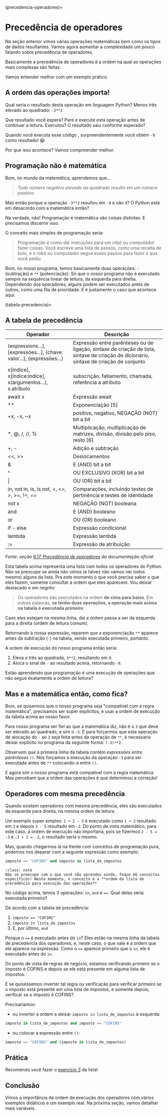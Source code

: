 (precedencia-operadores)=
# Precedência de operadores



Na seção anterior vimos várias operações matemáticas bem como os tipos de dados resultantes. Vamos agora aumentar a complexidade um pouco falando sobre precedência de operadores.

Basicamente a precedência de operadores é a ordem na qual as operações mais complexas são feitas.

Vamos entender melhor com um exemplo prático.

## A ordem das operações importa!

Qual seria o resultado desta operação em linguagem Python? Menos três elevado ao quadrado: `-3**2`

Que resultado você espera? Pare e execute esta operação antes de continuar a leitura. Executou? O resultado saiu conforme esperado?

Quando você executa esse código , surpreendentemente você obtém `-9` como resultado! 😱

Por que isso acontece? Vamos compreender melhor.

## Programação não é matemática

Bom, no mundo da matemática, aprendemos que...

> *Todo número negativo elevado ao quadrado resulta em um número positivo*

Mas então porque a operação `-3**2` resultou em `-9` e não `9`? O Python está em desacordo com a matemática então?

Na verdade, não! Programação e matemática são coisas distintas. E precisamos discernir isso.

O conceito mais simples de programação seria:

> Programação é como dar instruções para um robô ou computador fazer coisas. Você escreve uma lista de passos, como uma receita de bolo, e o robô ou computador segue esses passos para fazer o que você pediu.

Bom, no nosso programa, temos basicamente duas operações: `-` (subtração) e `**` (potenciação). Só que o nosso programa não é executado sempre na sequência linear de leitura, da esquerda para direita. Dependendo dos operadores, alguns podem ser executados antes de outros, como uma fila de prioridade. E é justamente o caso que acontece aqui.

(tabela-precedencia)=
## A tabela de precedência

| Operador                                                   | Descrição                                                                                       |
|------------------------------------------------------------|-------------------------------------------------------------------------------------------------|
| (expressions...), [expressões...], {chave: valor...}, {expressões...} | Expressão entre parênteses ou de ligação, sintaxe de criação de lista, sintaxe de criação de dicionário, sintaxe de criação de conjunto |
| x[índice], x[índice:índice], x(argumentos...), x.atributo  | subscrição, fatiamento, chamada, referência a atributo                                          |
| await x                                                    | Expressão await                                                                                 |
| **                                                         | Exponenciação [5]                                                                               |
| +x, -x, ~x                                                 | positivo, negativo, NEGAÇÃO (NOT) bit a bit                                                     |
| *, @, /, //, %                                             | Multiplicação, multiplicação de matrizes, divisão, divisão pelo piso, resto [6]                 |
| +, -                                                       | Adição e subtração                                                                              |
| <<, >>                                                     | Deslocamentos                                                                                   |
| &                                                          | E (AND) bit a bit                                                                               |
| ^                                                          | OU EXCLUSIVO (XOR) bit a bit                                                                    |
| \|                                                         | OU (OR) bit a bit                                                                               |
| in, not in, is, is not, <, <=, >, >=, !=, ==               | Comparações, incluindo testes de pertinência e testes de identidade                             |
| not x                                                      | NEGAÇÃO (NOT) booleana                                                                          |
| and                                                        | E (AND) booleano                                                                                |
| or                                                         | OU (OR) booleano                                                                                |
| if - else                                                  | Expressão condicional                                                                           |
| lambda                                                     | Expressão lambda                                                                                |
| :=                                                         | Expressão de atribuição                                                                         |

*Fonte: seção [6.17. Precedência de operadores](https://docs.python.org/pt-br/3/reference/expressions.html#operator-precedence) da documentação oficial*

Esta tabela acima representa uma lista com todos os operadores do Python. Não se preocupe se ainda não vimos (e talvez não vamos ver todos mesmo) alguns da lista. Pra este momento o que você precisa saber o que eles fazem, somente consultar a ordem que eles aparecem. Vou deixar destacado e em negrito:

> Os operadores são executados na ordem **de cima para baixo**. Em outras palavras, **se tenho duas operações, a operação mais acima na tabela é executada primeiro**.

Caso eles estejam na mesma linha, dai a ordem passa a ser da esquerda para a direita (ordem de leitura comum).

Retornando à nossa expressão, reparem que a exponenciação `**` aparece antes da subtração (`-`) na tabela, sendo executada primeiro, portanto.

A ordem de execução do nosso programa então seria:

1. Eleva o três ao quadrado, `3**2`, resultando em `9`.
2. Aloca o sinal de `-` ao resultado acima, retornando `-9`.

Estão aprendendo que programação é uma execução de operações que não segue exatamente a ordem de leitura?

## Mas e a matemática então, como fica?

Bom, se quisermos que o nosso programa seja "compatível com a regra matemática", precisamos ser super explícitos, e usar a ordem de execução da tabela acima ao nosso favor.

Para nosso programa ser fiel ao que a matemática diz, não é o `3` que deve ser elevado ao quadrado, e sim o `-3`. E para forçarmos que esta operação de alocação do `-` ao `3` seja feita antes da operação de `**`, é necessario deixar explícito no programa da seguinte forma: `(-3)**2`. 

Observem que a primeira linha da tabela contém *expressões entre parênteses `()`*. Nós forçamos a execução da operação `-3` para ser executada antes de `**` colocando-a entre `()`.

E agora sim o nosso programa está compatível com a regra matemática. Mas percebam que a ordem das operações é que determinou a correção!

## Operadores com mesma precedência

Quando existem operadores com mesma precedência, eles são executados da esquerda para direita, na mesma ordem de leitura.

Um exemplo super simples: `1 + 2 - 5` é executado como `1 + 2` resultado em `3` e depois `3 - 5` resultado em `-2`. Do ponto de vista matemático, para este caso, a ordem de execução não importaria, pois se fizermos `2 - 5 = -3` e `-3 + 1 = -2`, o resultado seria o mesmo. 

Mas, quando chegarmos lá na frente com conceitos de programação pura, podemos nos deparar com a seguinte expressão como exemplo:

```python
imposto == "COFINS" and imposto in lista_de_impostos 
```

```{admonition} Nota
:class: note
Não se preocupe com o que você não aprendeu ainda, foque em conceitos específicos! Neste momento, o conceito é a **ordem da lista de precedência para execução das operações**
```

No código acima, temos 3 operações: `in`, `and` e `==`. Qual delas seria executada primeiro?

De acordo com a tabela de precedência:
1. `imposto == "COFINS"`
2. `imposto in lista_de_impostos`
3. E, por último, `and`

Porque o `==` é executado antes do `in`? Eles estão na mesma linha da tabela de precedencia dos operadores, e, neste caso, o que vale é a ordem que ele aparece na expressão. Como o `==` aparece primeiro que o `in`, ele é executado antes do `in`.

Do ponto de vista de regras de negócio, estamos verificando primeiro se o imposto é COFINS e depois se ele está presente em alguma lista de impostos. 

E se quiséssemos inverter tal regra ou verificação para verificar primeiro se o imposto está presente em uma lista de impostos, e somente depois, verificar se o imposto é COFINS?

Precisaríamos:
- ou inverter a ordem e deixar `imposto in lista_de_impostos` à esquerda:

```python
imposto in lista_de_impostos and imposto == "COFINS"
```

- ou colocar a expressão entre `()`:

```python
imposto == "COFINS" and (imposto in lista_de_impostos) 
```

## Prática

Recomendo você fazer o [exercício 3](exercício-3) da lista!

## Conclusão

Vimos a importância da ordem de execução dos operadores com vários exemplos didáticos e um exemplo real. Na próxima seção, vamos detalhar mais variáveis.


